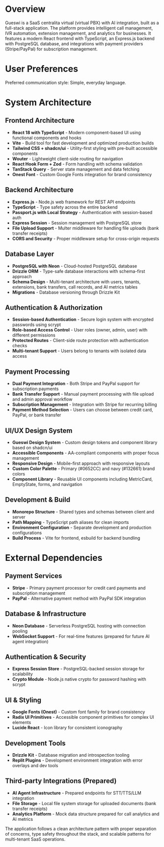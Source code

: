 # Overview

Gueswi is a SaaS centralita virtual (virtual PBX) with AI integration, built as a full-stack application. The platform provides intelligent call management, IVR automation, extension management, and analytics for businesses. It features a modern React frontend with TypeScript, an Express.js backend with PostgreSQL database, and integrations with payment providers (Stripe/PayPal) for subscription management.

# User Preferences

Preferred communication style: Simple, everyday language.

# System Architecture

## Frontend Architecture
- **React 18 with TypeScript** - Modern component-based UI using functional components and hooks
- **Vite** - Build tool for fast development and optimized production builds
- **Tailwind CSS + shadcn/ui** - Utility-first styling with pre-built accessible components
- **Wouter** - Lightweight client-side routing for navigation
- **React Hook Form + Zod** - Form handling with schema validation
- **TanStack Query** - Server state management and data fetching
- **Onest Font** - Custom Google Fonts integration for brand consistency

## Backend Architecture
- **Express.js** - Node.js web framework for REST API endpoints
- **TypeScript** - Type safety across the entire backend
- **Passport.js with Local Strategy** - Authentication with session-based auth
- **Express Session** - Session management with PostgreSQL store
- **File Upload Support** - Multer middleware for handling file uploads (bank transfer receipts)
- **CORS and Security** - Proper middleware setup for cross-origin requests

## Database Layer
- **PostgreSQL with Neon** - Cloud-hosted PostgreSQL database
- **Drizzle ORM** - Type-safe database interactions with schema-first approach
- **Schema Design** - Multi-tenant architecture with users, tenants, extensions, bank transfers, call records, and AI metrics tables
- **Migrations** - Database versioning through Drizzle Kit

## Authentication & Authorization
- **Session-based Authentication** - Secure login system with encrypted passwords using scrypt
- **Role-based Access Control** - User roles (owner, admin, user) with different permissions
- **Protected Routes** - Client-side route protection with authentication checks
- **Multi-tenant Support** - Users belong to tenants with isolated data access

## Payment Processing
- **Dual Payment Integration** - Both Stripe and PayPal support for subscription payments
- **Bank Transfer Support** - Manual payment processing with file upload and admin approval workflow
- **Subscription Management** - Integration with Stripe for recurring billing
- **Payment Method Selection** - Users can choose between credit card, PayPal, or bank transfer

## UI/UX Design System
- **Gueswi Design System** - Custom design tokens and component library based on shadcn/ui
- **Accessible Components** - AA-compliant components with proper focus management
- **Responsive Design** - Mobile-first approach with responsive layouts
- **Custom Color Palette** - Primary (#0652CC) and navy (#132661) brand colors
- **Component Library** - Reusable UI components including MetricCard, EmptyState, forms, and navigation

## Development & Build
- **Monorepo Structure** - Shared types and schemas between client and server
- **Path Mapping** - TypeScript path aliases for clean imports
- **Environment Configuration** - Separate development and production configurations
- **Build Process** - Vite for frontend, esbuild for backend bundling

# External Dependencies

## Payment Services
- **Stripe** - Primary payment processor for credit card payments and subscription management
- **PayPal** - Alternative payment method with PayPal SDK integration

## Database & Infrastructure
- **Neon Database** - Serverless PostgreSQL hosting with connection pooling
- **WebSocket Support** - For real-time features (prepared for future AI agent integration)

## Authentication & Security
- **Express Session Store** - PostgreSQL-backed session storage for scalability
- **Crypto Module** - Node.js native crypto for password hashing with scrypt

## UI & Styling
- **Google Fonts (Onest)** - Custom font family for brand consistency
- **Radix UI Primitives** - Accessible component primitives for complex UI elements
- **Lucide React** - Icon library for consistent iconography

## Development Tools
- **Drizzle Kit** - Database migration and introspection tooling
- **Replit Plugins** - Development environment integration with error overlays and dev tools

## Third-party Integrations (Prepared)
- **AI Agent Infrastructure** - Prepared endpoints for STT/TTS/LLM integration
- **File Storage** - Local file system storage for uploaded documents (bank transfer receipts)
- **Analytics Platform** - Mock data structure prepared for call analytics and AI metrics

The application follows a clean architecture pattern with proper separation of concerns, type safety throughout the stack, and scalable patterns for multi-tenant SaaS operations.